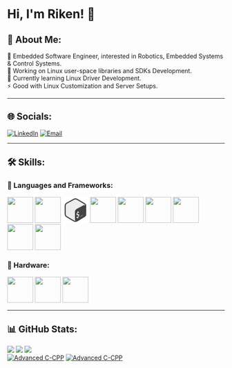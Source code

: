 # Hi, I'm Riken! 👋

## 💫 About Me:
👀 Embedded Software Engineer, interested in Robotics, Embedded Systems & Control Systems.<br>
🔭 Working on Linux user-space libraries and SDKs Development.<br>
🌱 Currently learning Linux Driver Development.<br>
⚡ Good with Linux Customization and Server Setups.

---

## 🌐 Socials:
[![LinkedIn](https://img.shields.io/badge/LinkedIn-%230077B5.svg?style=for-the-badge&logo=linkedin&logoColor=white)](https://www.linkedin.com/in/riken0306/)   [![Email](https://img.shields.io/badge/Email-D14836?style=for-the-badge&logo=gmail&logoColor=white)](mailto:riken306@gmail.com)

---

## 🛠 Skills:

### 🚀 Languages and Frameworks:
<p align="left">
  <img src="https://cdn.jsdelivr.net/gh/devicons/devicon/icons/c/c-original.svg" width="60" height="60"/>
  <img src="https://cdn.jsdelivr.net/gh/devicons/devicon/icons/cplusplus/cplusplus-original.svg" width="60" height="60"/>
    <img src="https://raw.githubusercontent.com/Riken0306/Riken0306/refs/heads/main/icons8-bash.svg" width="60" height="60"/>
  <img src="https://cdn.jsdelivr.net/gh/devicons/devicon/icons/elixir/elixir-original.svg" width="60" height="60"/>
    <img src="https://cdn.jsdelivr.net/gh/devicons/devicon@latest/icons/phoenix/phoenix-original.svg" width="60" height="60"/>
  <img src="https://cdn.jsdelivr.net/gh/devicons/devicon/icons/lua/lua-original.svg" width="60" height="60"/>
  <img src="https://cdn.jsdelivr.net/gh/devicons/devicon/icons/python/python-original.svg" width="60" height="60"/>
  <img src="https://cdn.jsdelivr.net/gh/devicons/devicon/icons/react/react-original.svg" width="60" height="60"/>
    <img src="https://cdn.jsdelivr.net/gh/devicons/devicon/icons/matlab/matlab-original.svg" width="60" height="60"/>
</p>

### 🔩 Hardware:
<p align="left">
  <img src="https://old.beagleboard.org/static/images/logos/logo/beagleboard-logo/beagleboard-logo.svg" width="60" height="60"/>
  <img src="https://companieslogo.com/img/orig/STM.D-9a8ecb18.png?t=1720244494" width="60" height="60"/>
  <img src="https://cdn.jsdelivr.net/gh/devicons/devicon/icons/raspberrypi/raspberrypi-original.svg" width="60" height="60"/>
</p>

---

## 📊 GitHub Stats:
![](https://github-readme-stats.vercel.app/api?username=Riken0306&theme=catppuccin_mocha&hide_border=false&include_all_commits=true&count_private=true)
![](https://nirzak-streak-stats.vercel.app/?user=Riken0306&theme=catppuccin_mocha&hide_border=false)
![](https://github-readme-stats.vercel.app/api/top-langs/?username=Riken0306&theme=catppuccin_mocha&hide_border=false&include_all_commits=true&count_private=true&layout=compact)
<br>
[![Advanced C-CPP](https://github-readme-stats.vercel.app/api/pin/?username=Riken0306&repo=Advanced_C-CPP&theme=tokyonight)](https://github.com/Riken0306/Advanced_C-CPP)
[![Advanced C-CPP](https://github-readme-stats.vercel.app/api/pin/?username=Riken0306&repo=my_linux_config&theme=tokyonight)](https://github.com/Riken0306/my_linux_config)


